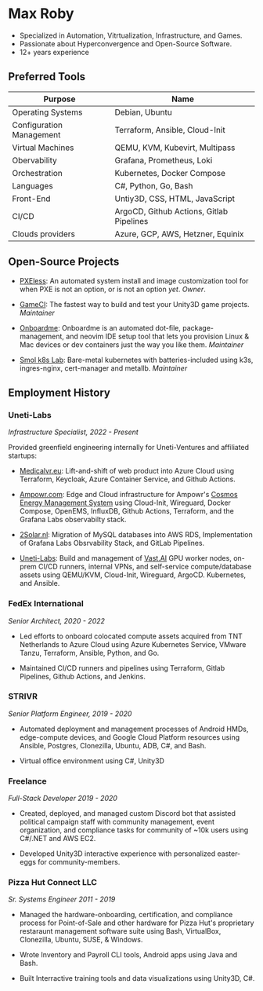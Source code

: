 # Max Roby

- Specialized in Automation, Vitrtualization, Infrastructure, and Games.
- Passionate about Hyperconvergence and Open-Source Software.
- 12+ years experience

## Preferred Tools

|Purpose|Name|
|---|---|
|Operating Systems|Debian, Ubuntu|
|Configuration Management| Terraform, Ansible, Cloud-Init |
|Virtual Machines|QEMU, KVM, Kubevirt, Multipass|
|Obervability | Grafana, Prometheus, Loki|
|Orchestration| Kubernetes, Docker Compose|
|Languages| C#, Python, Go, Bash|
|Front-End| Untiy3D, CSS, HTML, JavaScript |
|CI/CD| ArgoCD, Github Actions, Gitlab Pipelines|
|Clouds providers| Azure, GCP, AWS, Hetzner, Equinix |

## Open-Source Projects

- [PXEless](https://github.com/cloudymax/pxeless): An automated system install and image customization tool for when PXE is not an option, or is not an option *yet*. *Owner*.

- [GameCI](https://game.ci/): The fastest way to build and test your Unity3D game projects. *Maintainer*

- [Onboardme](https://github.com/jessebot/onboardme/): Onboardme is an automated dot-file, package-management, and neovim IDE setup tool that lets you provision Linux & Mac devices or dev containers just the way you like them. *Maintainer*

- [Smol k8s Lab](https://github.com/small-hack/smol-k8s-lab): Bare-metal kubernetes with batteries-included using k3s, ingres-nginx, cert-manager and metallb. *Maintainer*

## Employment History

### Uneti-Labs

*Infrastructure Specialist, 2022 - Present*

Provided greenfield engineering internally for Uneti-Ventures and affiliated startups:

- [Medicalvr.eu](https://www.medicalvr.eu/): Lift-and-shift of web product into Azure Cloud using Terraform, Keycloak, Azure Container Service, and Github Actions.

- [Ampowr.com](https://ampowr.com/): Edge and Cloud infrastructure for Ampowr's [Cosmos Energy Management System](https://ampowr.com/cosmos-ems/) using Cloud-Init, Wireguard, Docker Compose, OpenEMS, InfluxDB, Github Actions, Terraform, and the Grafana Labs observabilty stack.

- [2Solar.nl](https://2solar.nl/): Migration of MySQL databases into AWS RDS, Implementation of Grafana Labs Obsrvability Stack, and GitLab Pipelines.

- [Uneti-Labs](https://uneti-labs.com/): Build and management of [Vast.AI](https://vast.ai/) GPU worker nodes, on-prem CI/CD runners, internal VPNs, and self-service compute/database assets using QEMU/KVM, Cloud-Init, Wireguard, ArgoCD. Kubernetes, and Ansible.

### FedEx International

*Senior Architect, 2020 - 2022*

- Led efforts to onboard colocated compute assets acquired from TNT Netherlands to Azure Cloud using Azure Kubernetes Service, VMware Tanzu, Terraform, Ansible, Python, and Go.

- Maintained CI/CD runners and pipelines using Terraform, Gitlab Pipelines, Github Actions, and Jenkins.

### STRIVR

*Senior Platform Engineer, 2019 - 2020*

- Automated deployment and management processes of Android HMDs, edge-compute devices, and Google Cloud Platform resources using Ansible, Postgres, Clonezilla, Ubuntu, ADB, C#, and Bash.

- Virtual office environment using C#, Unity3D

### Freelance

*Full-Stack Developer 2019 - 2020*

- Created, deployed, and managed custom Discord bot that assisted political campaign staff with community management, event organization, and compliance tasks for community of ~10k users using C#/.NET and AWS EC2.

- Developed Unity3D interactive experience with personalized easter-eggs for community-members.

### Pizza Hut Connect LLC

*Sr. Systems Engineer 2011 - 2019*

- Managed the hardware-onboarding, certification, and compliance process for Point-of-Sale and other hardware for Pizza Hut's proprietary restaraunt management software suite using Bash, VirtualBox, Clonezilla, Ubuntu, SUSE, & Windows.

- Wrote Inventory and Payroll CLI tools, Android apps using Java and Bash.

- Built Interractive training tools and data visualizations using Unity3D, C#.

